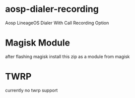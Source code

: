 # aosp-dialer-recording
Aosp LineageOS Dialer With Call Recording Option

# Magisk Module
after flashing magisk install this zip as a module from magisk

# TWRP
currently no twrp support
